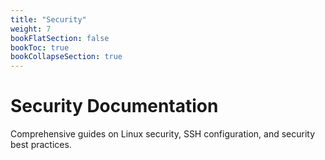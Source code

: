 ```yaml
---
title: "Security"
weight: 7
bookFlatSection: false
bookToc: true
bookCollapseSection: true
---
```


# Security Documentation

Comprehensive guides on Linux security, SSH configuration, and security best practices.
